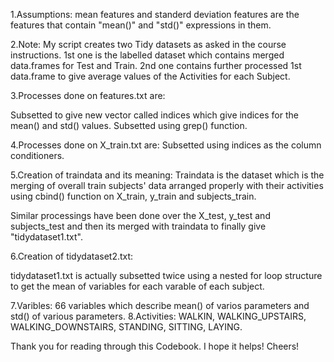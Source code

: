 1.Assumptions:
mean features and standerd deviation features are the features that contain "mean()" and "std()" expressions in them.


2.Note: My script creates two Tidy datasets as asked in the course instructions. 
1st one is the labelled dataset which contains merged data.frames for Test and Train.
2nd one contains further processed 1st data.frame to give average values of the Activities for each Subject.

3.Processes done on features.txt are:

Subsetted to give new vector called indices which give indices for the mean() and std() values.
Subsetted using grep() function.

4.Processes done on X_train.txt are:
Subsetted using indices as the column conditioners.

5.Creation of traindata and its meaning:
Traindata is the dataset which is the merging of overall train subjects' data arranged properly 
with their activities using cbind() function on X_train, y_train and subjects_train.


Similar processings have been done over the X_test, y_test and subjects_test and then its merged with 
traindata to finally give "tidydataset1.txt".

6.Creation of tidydataset2.txt:

tidydataset1.txt is actually subsetted twice using a nested for loop structure to get the mean of variables 
for each varable of each subject.


7.Varibles: 66 variables which describe mean() of varios parameters and std() of various parameters.
8.Activities: WALKIN, WALKING_UPSTAIRS, WALKING_DOWNSTAIRS, STANDING, SITTING, LAYING.


Thank you for reading through this Codebook. I hope it helps!
Cheers!

